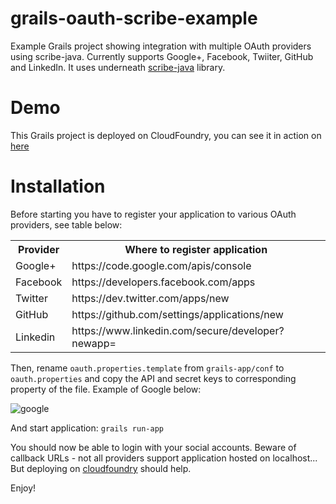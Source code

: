 # grails-oauth-scribe-example

Example Grails project showing integration with multiple OAuth providers using scribe-java.
Currently supports Google+, Facebook, Twiiter, GitHub and LinkedIn.
It uses underneath [scribe-java](https://github.com/fernandezpablo85/scribe-java) library.

# Demo

This Grails project is deployed on CloudFoundry, you can see it in action on [here](http://grails-oauth-scribe-example.cloudfoundry.com)

# Installation

Before starting you have to register your application to various OAuth providers, see table below:

<table>
<tr><th>Provider</th><th>Where to register application</th></tr>
<tr><td>Google+</td><td>https://code.google.com/apis/console</td></tr>
<tr><td>Facebook</td><td>https://developers.facebook.com/apps</td></tr>
<tr><td>Twitter</td><td>https://dev.twitter.com/apps/new</td></tr><tr><td>GitHub</td><td>https://github.com/settings/applications/new</td></tr>
<tr><td>Linkedin</td><td>https://www.linkedin.com/secure/developer?newapp=</td></tr>
</table>

Then, rename ```oauth.properties.template``` from ```grails-app/conf``` to ```oauth.properties``` and copy the API and secret keys to corresponding property of the file.
Example of Google below:

![google](http://i.imgur.com/zhfBe.png)

And start application:
```grails run-app```

You should now be able to login with your social accounts. Beware of callback URLs - not all providers support application hosted on localhost... But deploying on [cloudfoundry](http://grails.org/plugin/cloud-foundry/) should help.

Enjoy!

